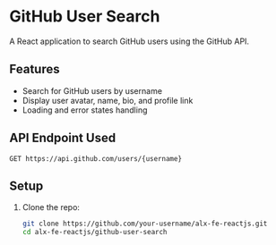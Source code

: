 # GitHub User Search

A React application to search GitHub users using the GitHub API.

## Features
- Search for GitHub users by username
- Display user avatar, name, bio, and profile link
- Loading and error states handling

## API Endpoint Used
`GET https://api.github.com/users/{username}`

## Setup
1. Clone the repo:
   ```bash
   git clone https://github.com/your-username/alx-fe-reactjs.git
   cd alx-fe-reactjs/github-user-search
